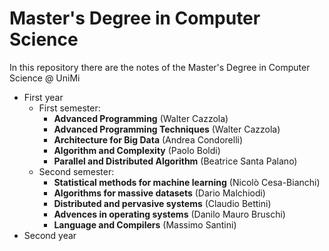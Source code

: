 # Master's Degree in Computer Science 

In this repository there are the notes of the Master's Degree in Computer Science @ UniMi

* First year
  * First semester:
    * **Advanced Programming** (Walter Cazzola)
    * **Advanced Programming Techniques** (Walter Cazzola)
    * **Architecture for Big Data** (Andrea Condorelli)
    * **Algorithm and Complexity** (Paolo Boldi)
    * **Parallel and Distributed Algorithm** (Beatrice Santa Palano)
  * Second semester:
    * **Statistical methods for machine learning** (Nicolò Cesa-Bianchi)
    * **Algorithms for massive datasets** (Dario Malchiodi)
    * **Distributed and pervasive systems** (Claudio Bettini)
    * **Advences in operating systems** (Danilo Mauro Bruschi)
    * **Language and Compilers** (Massimo Santini)
* Second year
